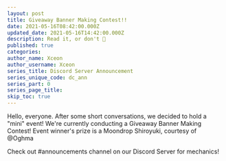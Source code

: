 ```yaml
---
layout: post
title: Giveaway Banner Making Contest!!
date: 2021-05-16T08:42:00.000Z
updated_date: 2021-05-16T14:42:00.000Z
description: Read it, or don't 🤷
published: true
categories:
author_name: Xceon
author_username: Xceon
series_title: Discord Server Announcement
series_unique_code: dc_ann
series_part: 0
series_page_title: 
skip_toc: true
---
```

Hello, everyone.
After some short conversations, we decided to hold a "mini" event!
We're currently conducting a Giveaway Banner Making Contest!
Event winner's prize is a Moondrop Shiroyuki, courtesy of @Oghma

Check out #announcements channel on our Discord Server for mechanics!
